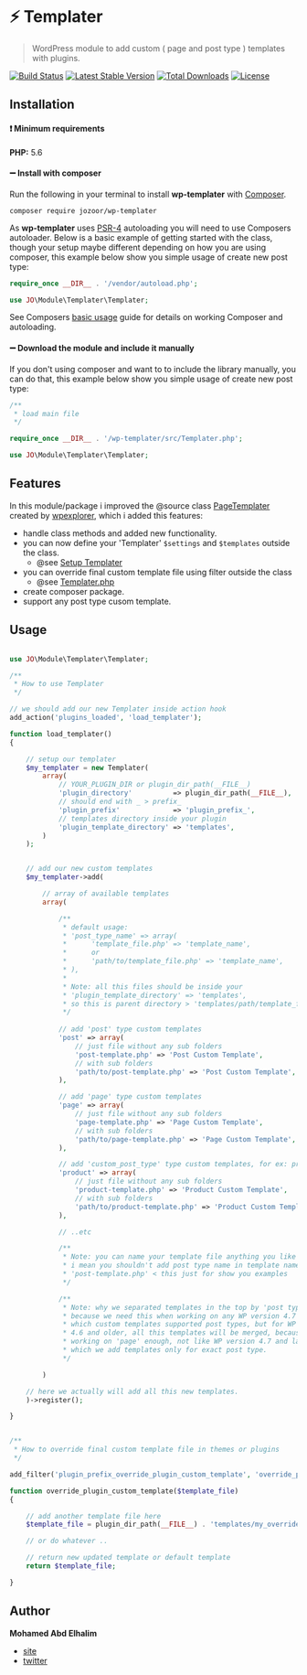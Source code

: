 # :zap: Templater
> WordPress module to add custom ( page and post type ) templates with plugins.

[![Build Status](https://travis-ci.org/mohamdio/wp-templater.svg?branch=master)](https://travis-ci.org/mohamdio/wp-templater) [![Latest Stable Version](https://poser.pugx.org/jozoor/wp-templater/v/stable)](https://packagist.org/packages/jozoor/wp-templater) [![Total Downloads](https://poser.pugx.org/jozoor/wp-templater/downloads)](https://packagist.org/packages/jozoor/wp-templater) [![License](https://poser.pugx.org/jozoor/wp-templater/license)](https://packagist.org/packages/jozoor/wp-templater)

## Installation

#### :heavy_exclamation_mark: Minimum requirements

**PHP:** 5.6

#### :heavy_minus_sign: Install with composer

Run the following in your terminal to install **wp-templater** with [Composer](https://getcomposer.org/).

```
composer require jozoor/wp-templater
```

As **wp-templater** uses [PSR-4](http://www.php-fig.org/psr/psr-4/) autoloading you will need to use Composers autoloader. Below is a basic example of getting started with the class, though your setup maybe different depending on how you are using composer, this example below show you simple usage of create new post type:

```php
require_once __DIR__ . '/vendor/autoload.php';

use JO\Module\Templater\Templater;
```

See Composers [basic usage](https://getcomposer.org/doc/01-basic-usage.md#autoloading) guide for details on working Composer and autoloading.

#### :heavy_minus_sign: Download the module and include it manually

If you don't using composer and want to to include the library manually, you can do that, this example below show you simple usage of create new post type:

```php
/**
 * load main file
 */

require_once __DIR__ . '/wp-templater/src/Templater.php';

use JO\Module\Templater\Templater;
```

## Features

In this module/package i improved the @source class [PageTemplater](https://github.com/wpexplorer/page-templater) created by [wpexplorer](https://github.com/wpexplorer), which i added this features:

- handle class methods and added new functionality.
- you can now define your 'Templater' `$settings` and `$templates` outside the class.
    - @see [Setup Templater](#usage)
- you can override final custom template file using filter outside the class
    - @see [Templater.php](/src/Templater.php#L386)
- create composer package.
- support any post type cusom template.

## Usage

```php

use JO\Module\Templater\Templater;

/**
 * How to use Templater
 */

// we should add our new Templater inside action hook
add_action('plugins_loaded', 'load_templater');

function load_templater()
{

    // setup our templater
    $my_templater = new Templater(
        array(
            // YOUR_PLUGIN_DIR or plugin_dir_path(__FILE__)
            'plugin_directory'          => plugin_dir_path(__FILE__),
            // should end with _ > prefix_
            'plugin_prefix'             => 'plugin_prefix_',
            // templates directory inside your plugin
            'plugin_template_directory' => 'templates',
        )
    );


    // add our new custom templates
    $my_templater->add(

        // array of available templates
        array(

            /**
             * default usage:
             * 'post_type_name' => array(
             *      'template_file.php' => 'template_name',
             *      or
             *      'path/to/template_file.php' => 'template_name',
             * ),
             *
             * Note: all this files should be inside your 
             * 'plugin_template_directory' => 'templates',
             * so this is parent directory > 'templates/path/template_file.php'
             */
            
            // add 'post' type custom templates
            'post' => array(
                // just file without any sub folders
                'post-template.php' => 'Post Custom Template',
                // with sub folders
                'path/to/post-template.php' => 'Post Custom Template',
            ),

            // add 'page' type custom templates
            'page' => array(
                // just file without any sub folders
                'page-template.php' => 'Page Custom Template',
                // with sub folders
                'path/to/page-template.php' => 'Page Custom Template',
            ),

            // add 'custom_post_type' type custom templates, for ex: product
            'product' => array(
                // just file without any sub folders
                'product-template.php' => 'Product Custom Template',
                // with sub folders
                'path/to/product-template.php' => 'Product Custom Template',
            ),

            // ..etc

            /**
             * Note: you can name your template file anything you like
             * i mean you shouldn't add post type name in template name, like
             * 'post-template.php' < this just for show you examples
             */

            /**
             * Note: why we separated templates in the top by 'post types' ?
             * because we need this when working on any WP version 4.7 and later
             * which custom templates supported post types, but for WP version 
             * 4.6 and older, all this templates will be merged, because we
             * working on 'page' enough, not like WP version 4.7 and later,
             * which we add templates only for exact post type.
             */

        )

    // here we actually will add all this new templates.
    )->register();

}


/**
 * How to override final custom template file in themes or plugins
 */

add_filter('plugin_prefix_override_plugin_custom_template', 'override_plugin_custom_template');

function override_plugin_custom_template($template_file)
{

    // add another template file here
    $template_file = plugin_dir_path(__FILE__) . 'templates/my_override_template.php';

    // or do whatever .. 

    // return new updated template or default template 
    return $template_file;

}


```


## Author

**Mohamed Abd Elhalim**

- [site](https://mohamd.io/)
- [twitter](https://twitter.com/mohamdio)
